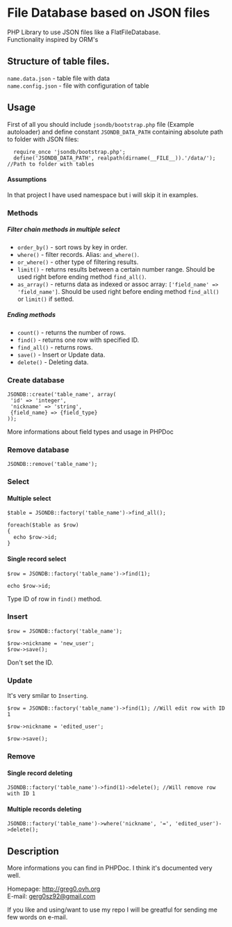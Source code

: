 File Database based on JSON files
=============

PHP Library to use JSON files like a FlatFileDatabase.   
Functionality inspired by ORM's


Structure of table files.
-------

`name.data.json` - table file with data   
`name.config.json` - file with configuration of table

    
Usage
------

First of all you should include `jsondb/bootstrap.php` file (Example autoloader) and define constant `JSONDB_DATA_PATH` containing absolute path to folder with JSON files:

      require_once 'jsondb/bootstrap.php';
      define('JSONDB_DATA_PATH', realpath(dirname(__FILE__)).'/data/'); //Path to folder with tables

#### Assumptions

In that project I have used namespace but i will skip it in examples.

### Methods

##### Filter chain methods in multiple select

- `order_by()` - sort rows by key in order. 
- `where()` - filter records. Alias: `and_where()`.
- `or_where()` - other type of filtering results. 
- `limit()` - returns results between a certain number range. Should be used right before ending method `find_all()`.
- `as_array()` - returns data as indexed or assoc array: `['field_name' => 'field_name']`. Should be used right before ending method `find_all()` or `limit()` if setted.

##### Ending methods

- `count()` - returns the number of rows.
- `find()` - returns one row with specified ID.
- `find_all()` - returns rows.
- `save()` - Insert or Update data.
- `delete()` - Deleting data.

### Create database

    JSONDB::create('table_name', array(
     'id' => 'integer',
     'nickname' => 'string',
     {field_name} => {field_type}
    ));

More informations about field types and usage in PHPDoc
	
### Remove database

    JSONDB::remove('table_name');

### Select

#### Multiple select

    $table = JSONDB::factory('table_name')->find_all();
    
    foreach($table as $row)
    {
      echo $row->id;
    }

#### Single record select

    $row = JSONDB::factory('table_name')->find(1);

    echo $row->id;

Type ID of row in `find()` method.

### Insert

    $row = JSONDB::factory('table_name');
    
    $row->nickname = 'new_user';
    $row->save();

Don't set the ID.

### Update

It's very smilar to `Inserting`.

    $row = JSONDB::factory('table_name')->find(1); //Will edit row with ID 1

    $row->nickname = 'edited_user';

    $row->save();

### Remove

#### Single record deleting

    JSONDB::factory('table_name')->find(1)->delete(); //Will remove row with ID 1

#### Multiple records deleting

    JSONDB::factory('table_name')->where('nickname', '=', 'edited_user')->delete();

Description
------

More informations you can find in PHPDoc. I think it's documented very well.

Homepage: <http://greg0.ovh.org>   
E-mail: <gerg0sz92@gmail.com>

If you like and using/want to use my repo I will be greatful for sending me few words on e-mail.
